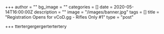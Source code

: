 +++
author = ""
bg_image = ""
categories = []
date = 2020-05-14T16:00:00Z
description = ""
image = "/images/banner.jpg"
tags = []
title = "Registration Opens for vCoD.gg - Rifles Only #1"
type = "post"

+++
ttertergergergertertertery